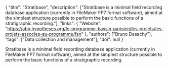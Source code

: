 {
  "title": "Stratibase",
  "description": ["Stratibase is a minimal field recording database application (currently in FileMaker FP7 format software), aimed at the simplest structure possible to perform the basic functions of a stratigraphic recording."],
  "links": {
    "Website": "https://abp.hypotheses.org/le-programme-bassin-parisien/les-projets/les-projets-associes-au-programme/fsn"
  },
  "authors": ["Bruno Desachy"],
  "tags": ["Data collection and management"],
  "doi": null
}

<!-- Generated by csv2md.R – do not edit by hand -->

Stratibase is a minimal field recording database application (currently in FileMaker FP7 format software), aimed at the simplest structure possible to perform the basic functions of a stratigraphic recording.